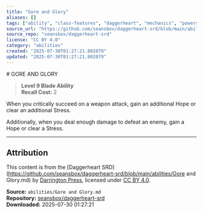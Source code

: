 ```yaml
---
title: "Gore and Glory"
aliases: []
tags: ["ability", "class-features", "daggerheart", "mechanics", "powers", "reference", "srd", "ttrpg"]
source_url: "https://github.com/seansbox/daggerheart-srd/blob/main/abilities/Gore and Glory.md"
source_repo: "seansbox/daggerheart-srd"
license: "CC BY 4.0"
category: "abilities"
created: "2025-07-30T01:27:21.802079"
updated: "2025-07-30T01:27:21.802079"
---
```


﻿# GORE AND GLORY

> **Level 9 Blade Ability**  
> **Recall Cost:** 2

When you critically succeed on a weapon attack, gain an additional Hope or clear an additional Stress.

Additionally, when you deal enough damage to defeat an enemy, gain a Hope or clear a Stress.

---

## Attribution

This content is from the [Daggerheart SRD](https://github.com/seansbox/daggerheart-srd/blob/main/abilities/Gore and Glory.md) by [Darrington Press](https://darringtonpress.com/), licensed under [CC BY 4.0](https://creativecommons.org/licenses/by/4.0/).

**Source:** `abilities/Gore and Glory.md`  
**Repository:** [seansbox/daggerheart-srd](https://github.com/seansbox/daggerheart-srd)  
**Downloaded:** 2025-07-30 01:27:21

